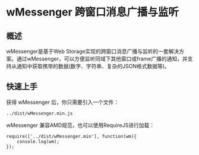wMessenger 跨窗口消息广播与监听
====

## 概述

wMessenger是基于Web Storage实现的跨窗口消息广播与监听的一套解决方案。通过wMessenger，可以方便监听同域下其他窗口或frame广播的通知，并支持从通知中获取携带的数据(数字、字符串、复杂的JSON格式数据等)。

## 快速上手

获得 wMessenger 后，你只需要引入一个文件：

```
../dist/wMessenger.min.js
```

wMessenger 兼容AMD规范，也可以使用RequireJS进行加载：

```
require(['../dist/wMessenger.min'], function(wm){
    console.log(wm);
});
```
